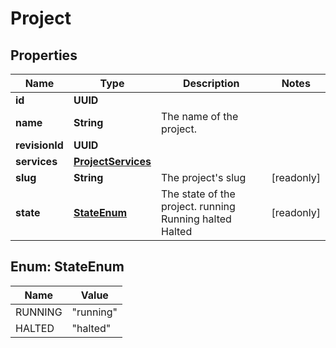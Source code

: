 

# Project


## Properties

Name | Type | Description | Notes
------------ | ------------- | ------------- | -------------
**id** | **UUID** |  | 
**name** | **String** | The name of the project. | 
**revisionId** | **UUID** |  | 
**services** | [**ProjectServices**](ProjectServices.md) |  | 
**slug** | **String** | The project&#39;s slug |  [readonly]
**state** | [**StateEnum**](#StateEnum) | The state of the project. running Running halted Halted |  [readonly]



## Enum: StateEnum

Name | Value
---- | -----
RUNNING | &quot;running&quot;
HALTED | &quot;halted&quot;



